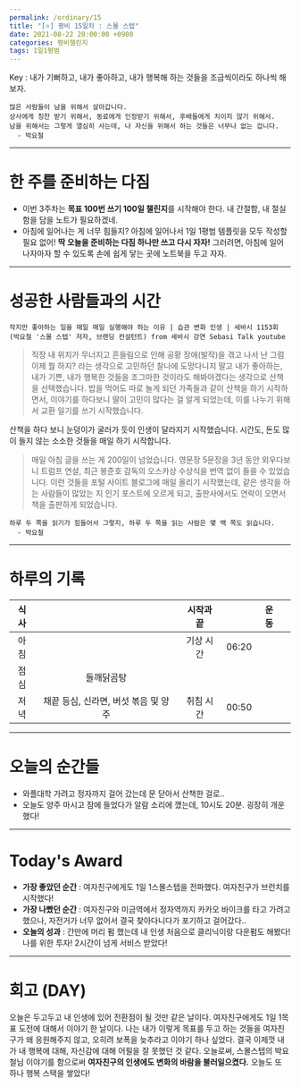 ```yaml
---
permalink: /ordinary/15
title: "[⭐] 평비 15일차 : 스몰 스텝"
date: 2021-08-22 20:00:00 +0900
categories: 평비챌린지
tags: 1일1평범
---  
```

Key : 내가 기뻐하고, 내가 좋아하고, 내가 행복해 하는 것들을 조금씩이라도 하나씩 해보자.  
```
많은 사람들이 남을 위해서 살아갑니다.
상사에게 칭찬 받기 위해서, 동료에게 인정받기 위해서, 후배들에게 치이지 않기 위해서.
남을 위해서는 그렇게 열심히 사는데, 나 자신을 위해서 하는 것들은 너무나 없는 겁니다.
  - 박요철
```

---
# 한 주를 준비하는 다짐
- 이번 3주차는 **목표 100번 쓰기 100일 챌린지**를 시작해야 한다. 내 간절함, 내 절실함을 담을 노트가 필요하겠네.
- 아침에 일어나는 게 너무 힘들지? 아침에 일어나서 1일 1평범 템플릿을 모두 작성할 필요 없어! **딱 오늘을 준비하는 다짐 하나만 쓰고 다시 자자!** 그러려면, 아침에 일어나자마자 할 수 있도록 손에 쉽게 닿는 곳에 노트북을 두고 자자.

---
# 성공한 사람들과의 시간
`작지만 좋아하는 일을 매일 매일 실행해야 하는 이유 | 습관 변화 인생 | 세바시 1153회 (박요철 '스몰 스텝' 저자, 브랜딩 컨설턴트) from 세바시 강연 Sebasi Talk youtube`  

> 직장 내 위치가 무너지고 흔들림으로 인해 공황 장애(발작)을 겪고 나서 난 그럼 이제 뭘 하지? 라는 생각으로 고민하던 찰나에 도망다니지 말고 내가 좋아하는, 내가 기쁜, 내가 행복한 것들을 조그마한 것이라도 해봐야겠다는 생각으로 산책을 선택했습니다. 밥을 먹어도 따로 놀게 되던 가족들과 같이 산책을 하기 시작하면서, 이야기를 하다보니 딸이 고민이 많다는 걸 알게 되었는데, 이를 나누기 위해서 교환 일기를 쓰기 시작했습니다. 

산책을 하다 보니 눈덩이가 굴러가 듯이 인생이 달라지기 시작했습니다. 시간도, 돈도 많이 들지 않는 소소한 것들을 매일 하기 시작합니다.  

> 매일 아침 글을 쓰는 게 200일이 넘었습니다. 영문장 5문장을 3년 동안 외우다보니 트럼프 연설, 최근 봉준호 감독의 오스카상 수상식을 번역 없이 들을 수 있었습니다. 이런 것들을 포털 사이트 블로그에 매일 올리기 시작했는데, 같은 생각을 하는 사람들이 많았는 지 인기 포스트에 오르게 되고, 출판사에서도 연락이 오면서 책을 출판하게 되었습니다.

```
하루 두 쪽을 읽기가 힘들어서 그렇지, 하루 두 쪽을 읽는 사람은 몇 백 쪽도 읽습니다.
  - 박요철
```

---
# 하루의 기록

| 식사 |  | 시작과 끝 |  | 운동 |  |
|:----:|:----:|:----:|:----:|:----:|:----:|
| 아침 |  | 기상 시간 | 06:20 |  |  |
| 점심 | 들깨닭곰탕 |  |  |  |  |
| 저녁 | 채끝 등심, 신라면, 버섯 볶음 및 양주 | 취침 시간 | 00:50 |  |  |

---
# 오늘의 순간들
- 와플대학 가려고 정자까지 걸어 갔는데 문 닫아서 산책한 걸로..
- 오늘도 양주 마시고 잠에 들었다가 알람 소리에 깼는데, 10시도 20분. 굉장히 개운했다!

---
# Today's Award
- **가장 좋았던 순간** : 여자친구에게도 1일 1스몰스텝을 전파했다. 여자친구가 브런치를 시작했다!
- **가장 나빴던 순간** : 여자친구와 미금역에서 정자역까지 카카오 바이크를 타고 가려고 했으나, 자전거가 너무 없어서 결국 찾아다니다가 포기하고 걸어갔다..
- **오늘의 성과** : 간만에 머리 펌 했는데 내 인생 처음으로 클리닉이랑 다운펌도 해봤다! 나를 위한 투자! 2시간이 넘게 서비스 받았다!

---
# 회고 (DAY)
오늘은 두고두고 내 인생에 있어 전환점이 될 것만 같은 날이다. 여자친구에게도 1일 1목표 도전에 대해서 이야기 한 날이다. 나는 내가 이렇게 목표를 두고 하는 것들을 여자친구가 왜 응원해주지 않고, 오히려 보폭을 늦추라고 이야기 하나 싶었다. 결국 이제껏 내가 내 행복에 대해, 자신감에 대해 어필을 잘 못했던 것 같다. 오늘로써, 스몰스텝의 박요철님 이야기를 함으로써 **여자친구의 인생에도 변화의 바람을 불러일으켰다.** 오늘도 또 하나 행복 스택을 쌓았다!
